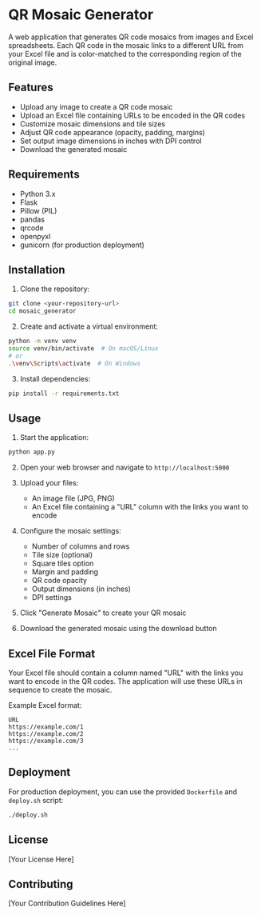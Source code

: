 # QR Mosaic Generator

A web application that generates QR code mosaics from images and Excel spreadsheets. Each QR code in the mosaic links to a different URL from your Excel file and is color-matched to the corresponding region of the original image.

## Features

- Upload any image to create a QR code mosaic
- Upload an Excel file containing URLs to be encoded in the QR codes
- Customize mosaic dimensions and tile sizes
- Adjust QR code appearance (opacity, padding, margins)
- Set output image dimensions in inches with DPI control
- Download the generated mosaic

## Requirements

- Python 3.x
- Flask
- Pillow (PIL)
- pandas
- qrcode
- openpyxl
- gunicorn (for production deployment)

## Installation

1. Clone the repository:
```bash
git clone <your-repository-url>
cd mosaic_generator
```

2. Create and activate a virtual environment:
```bash
python -m venv venv
source venv/bin/activate  # On macOS/Linux
# or
.\venv\Scripts\activate  # On Windows
```

3. Install dependencies:
```bash
pip install -r requirements.txt
```

## Usage

1. Start the application:
```bash
python app.py
```

2. Open your web browser and navigate to `http://localhost:5000`

3. Upload your files:
   - An image file (JPG, PNG)
   - An Excel file containing a "URL" column with the links you want to encode

4. Configure the mosaic settings:
   - Number of columns and rows
   - Tile size (optional)
   - Square tiles option
   - Margin and padding
   - QR code opacity
   - Output dimensions (in inches)
   - DPI settings

5. Click "Generate Mosaic" to create your QR mosaic

6. Download the generated mosaic using the download button

## Excel File Format

Your Excel file should contain a column named "URL" with the links you want to encode in the QR codes. The application will use these URLs in sequence to create the mosaic.

Example Excel format:
```
URL
https://example.com/1
https://example.com/2
https://example.com/3
...
```

## Deployment

For production deployment, you can use the provided `Dockerfile` and `deploy.sh` script:

```bash
./deploy.sh
```

## License

[Your License Here]

## Contributing

[Your Contribution Guidelines Here] 
